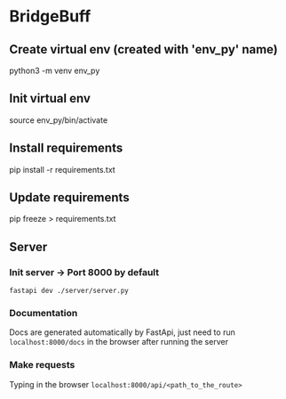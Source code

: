 # BridgeBuff

## Create virtual env (created with 'env_py' name)

python3 -m venv env_py

## Init virtual env

source env_py/bin/activate

## Install requirements

pip install -r requirements.txt

## Update requirements

pip freeze > requirements.txt

## Server

### Init server -> Port 8000 by default

```fastapi dev ./server/server.py```

### Documentation

Docs are generated automatically by FastApi, just need to run ```localhost:8000/docs``` in the browser after running the server

### Make requests

Typing in the browser ```localhost:8000/api/<path_to_the_route>```
